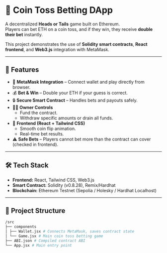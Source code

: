 # 🎲 Coin Toss Betting DApp  

A decentralized **Heads or Tails** game built on Ethereum.  
Players can bet ETH on a coin toss, and if they win, they receive **double their bet** instantly.  

This project demonstrates the use of **Solidity smart contracts**, **React frontend**, and **Web3.js** integration with MetaMask.  

---

## 🚀 Features  
- 🔗 **MetaMask Integration** – Connect wallet and play directly from browser.  
- 💰 **Bet & Win** – Double your ETH if your guess is correct.  
- 🔒 **Secure Smart Contract** – Handles bets and payouts safely.  
- 👨‍💼 **Owner Controls**  
  - Fund the contract.  
  - Withdraw specific amounts or drain all funds.  
- 🎨 **Frontend (React + Tailwind CSS)**  
  - Smooth coin flip animation.  
  - Real-time bet results.  
- ⚠️ **Safe Bets** – Players cannot bet more than the contract can cover (checked in frontend).  

---

## 🛠️ Tech Stack  
- **Frontend:** React, Tailwind CSS, Web3.js  
- **Smart Contract:** Solidity (v0.8.28), Remix/Hardhat  
- **Blockchain:** Ethereum Testnet (Sepolia / Holesky / Hardhat Localhost)  

---

## 📂 Project Structure  

```bash
/src
├── components
│ ├── Wallet.jsx # Connects MetaMask, saves contract state
│ └── Game.jsx # Main coin toss betting game
├── ABI.json # Compiled contract ABI
└── App.jsx # Main entry point
```
